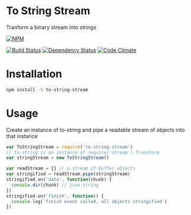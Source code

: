 # To String Stream

Tranform a binary stream into strings

[![NPM](https://nodei.co/npm/to-string-stream.png)](https://nodei.co/npm/to-string-stream/)

[![Build Status](https://travis-ci.org/nisaacson/to-string-stream.png)](https://travis-ci.org/nisaacson/to-string-stream)
[![Dependency Status](https://david-dm.org/nisaacson/to-string-stream/status.png)](https://david-dm.org/nisaacson/to-string-stream)
[![Code Climate](https://codeclimate.com/github/nisaacson/to-string-stream.png)](https://codeclimate.com/github/nisaacson/to-string-stream)

# Installation
```bash
npm install -S to-string-stream
```

# Usage

Create an instance of to-string and pipe a readable stream of objects into that instance

```javascript
var ToStringStream = require('to-string-stream')
// to-string is an instance of require('stream').Transform
var stringStream = new ToStringStream()

var readStream = {} // a stream of buffer objects
var stringified = readStream.pipe(stringStream)
stringified.on('data', function(chunk) {
  console.dir(chunk) // json string
})
stringified.on('finish', function() {
  console.log('finish event called, all objects stringified')
})
```



